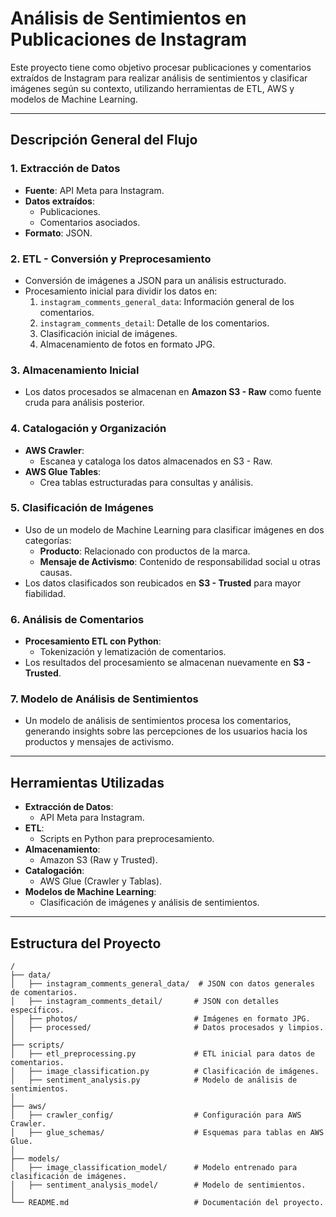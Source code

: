 # Análisis de Sentimientos en Publicaciones de Instagram

Este proyecto tiene como objetivo procesar publicaciones y comentarios extraídos de Instagram para realizar análisis de sentimientos y clasificar imágenes según su contexto, utilizando herramientas de ETL, AWS y modelos de Machine Learning.

---

## Descripción General del Flujo

### 1. **Extracción de Datos**
- **Fuente**: API Meta para Instagram.
- **Datos extraídos**:
  - Publicaciones.
  - Comentarios asociados.
- **Formato**: JSON.

### 2. **ETL - Conversión y Preprocesamiento**
- Conversión de imágenes a JSON para un análisis estructurado.
- Procesamiento inicial para dividir los datos en:
  1. `instagram_comments_general_data`: Información general de los comentarios.
  2. `instagram_comments_detail`: Detalle de los comentarios.
  3. Clasificación inicial de imágenes.
  4. Almacenamiento de fotos en formato JPG.

### 3. **Almacenamiento Inicial**
- Los datos procesados se almacenan en **Amazon S3 - Raw** como fuente cruda para análisis posterior.

### 4. **Catalogación y Organización**
- **AWS Crawler**:
  - Escanea y cataloga los datos almacenados en S3 - Raw.
- **AWS Glue Tables**:
  - Crea tablas estructuradas para consultas y análisis.

### 5. **Clasificación de Imágenes**
- Uso de un modelo de Machine Learning para clasificar imágenes en dos categorías:
  - **Producto**: Relacionado con productos de la marca.
  - **Mensaje de Activismo**: Contenido de responsabilidad social u otras causas.
- Los datos clasificados son reubicados en **S3 - Trusted** para mayor fiabilidad.

### 6. **Análisis de Comentarios**
- **Procesamiento ETL con Python**:
  - Tokenización y lematización de comentarios.
- Los resultados del procesamiento se almacenan nuevamente en **S3 - Trusted**.

### 7. **Modelo de Análisis de Sentimientos**
- Un modelo de análisis de sentimientos procesa los comentarios, generando insights sobre las percepciones de los usuarios hacia los productos y mensajes de activismo.

---

## Herramientas Utilizadas

- **Extracción de Datos**:
  - API Meta para Instagram.
- **ETL**:
  - Scripts en Python para preprocesamiento.
- **Almacenamiento**:
  - Amazon S3 (Raw y Trusted).
- **Catalogación**:
  - AWS Glue (Crawler y Tablas).
- **Modelos de Machine Learning**:
  - Clasificación de imágenes y análisis de sentimientos.

---

## Estructura del Proyecto

```plaintext
/
├── data/
│   ├── instagram_comments_general_data/  # JSON con datos generales de comentarios.
│   ├── instagram_comments_detail/       # JSON con detalles específicos.
│   ├── photos/                          # Imágenes en formato JPG.
│   ├── processed/                       # Datos procesados y limpios.
│
├── scripts/
│   ├── etl_preprocessing.py             # ETL inicial para datos de comentarios.
│   ├── image_classification.py          # Clasificación de imágenes.
│   ├── sentiment_analysis.py            # Modelo de análisis de sentimientos.
│
├── aws/
│   ├── crawler_config/                  # Configuración para AWS Crawler.
│   ├── glue_schemas/                    # Esquemas para tablas en AWS Glue.
│
├── models/
│   ├── image_classification_model/      # Modelo entrenado para clasificación de imágenes.
│   ├── sentiment_analysis_model/        # Modelo de sentimientos.
│
└── README.md                            # Documentación del proyecto.
